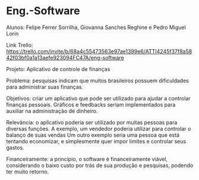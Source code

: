 # Eng.-Software

Alunos:
Felipe Ferrer Sorrilha,
Giovanna Sanches Reghine e
Pedro Miguel Lorin

Link Trello: https://trello.com/invite/b/68a4c55473563e97ae1399e6/ATTI4245f37f8a5842f03bf0a1a13aefe923094FC47A/eng-software

Projeto: Aplicativo de controle de finanças

Problema: pesquisas indicam que muitos brasileiros possuem dificuldades para administrar suas finanças.

Objetivos: criar um aplicativo que pode ser utilizado para ajudar a controlar finanças pessoais. Gráficos e feedbacks seriam implementados para auxiliar na administração de dinheiro.

Relevância: o aplicativo poderia ser utilizado por muitas pessoas para diversas funções. A exemplo, um vendedor poderia utilizar para controlar o balanço de suas vendas Um outro exemplo seria uma pessoa que está tentando economizar, e simplesmente quer impor limites e controlar seus gastos.

Financeiramente: a princípio, o software é financeiramente viável, considerando o baixo custo por trás de sua produção e pesquisas, podendo ter muito retorno.
